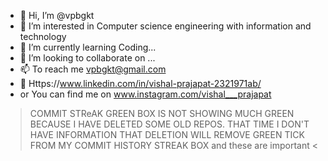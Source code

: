- 👋 Hi, I’m @vpbgkt
- 👀 I’m interested in Computer science engineering with information and technology
- 🌱 I’m currently learning Coding...
- 💞️ I’m looking to collaborate on ...
- 📫 To reach me vpbgkt@gmail.com 
- 🔗 Https://www.linkedin.com/in/vishal-prajapat-2321971ab/
- or You can find me on www.instagram.com/vishal___prajapat

 > COMMIT STReAK GREEN BOX IS NOT SHOWING MUCH GREEN BECAUSE 
  I HAVE DELETED SOME OLD REPOS. THAT TIME I DON'T HAVE INFORMATION THAT DELETION WILL REMOVE GREEN TICK FROM MY COMMIT HISTORY STREAK BOX and these are important <

<!---
vpbgkt/vpbgkt is a ✨ special ✨ repository because its `README.md` (this file) appears on your GitHub profile.
You can click the Preview link to take a look at your changes.
--->
